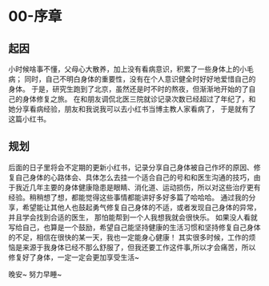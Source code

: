 
# 00-序章

## 起因

小时候啥事不懂，父母心大散养，加上没有看病意识，积累了一些身体上的小毛病；
同时，自己不明白身体的重要性，没有在个人意识健全时好好地爱惜自己的身体。
于是，研究生跑到了北京，虽然还是时不时的熬夜，但渐渐地开始的了自己的身体修复之旅。
在和朋友调侃北医三院就诊记录次数已经超过了年纪了，和她分享看病经验，朋友和我说我可以去小红书当博主教人家看病了，
于是就有了这篇小红书。

## 规划

后面的日子里将会不定期的更新小红书，记录分享自己身体被自己作坏的原因、修复自己身体的心路体会、具体怎么去挂一个适合自己的号和和医生沟通的技巧，由于我近几年主要的身体健康隐患是眼睛、消化道、运动损伤，所以对这些治疗更有经验。稍稍想了想，都能觉得这些事情都能讲好多好多篇了哈哈哈。
通过我的分享，希望能让其他人也鼓起勇气修复自己身体的不适，或者发现自己身体的异常，并且学会找到合适的医生，
那怕能帮到一个人我想我就会很快乐。
如果没人看就写给自己，也算是一个鼓励，希望自己能坚持健康的生活习惯和坚持修复自己身体的不足，相信在很快的某一天，我也一定能身心健康！
其实很多时候，工作的烦恼是来源于我身体已经不那么舒服了，但我还要工作这件事,所以才会痛苦，所以修复好了身体，一定一定会更加享受生活~

晚安~ 努力早睡~